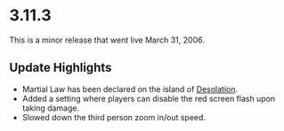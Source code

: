 # 3.11.3

This is a minor release that went live March 31, 2006.

## Update Highlights

- Martial Law has been declared on the island of
  [Desolation](../locations/Desolation.md).
- Added a setting where players can disable the red screen flash upon taking
  damage.
- Slowed down the third person zoom in/out speed.
